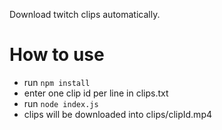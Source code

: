 Download twitch clips automatically.

# How to use

- run `npm install`  
- enter one clip id per line in clips.txt
- run `node index.js`
- clips will be downloaded into clips/clipId.mp4